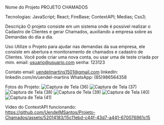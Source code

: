 Nome do Projeto
PROJETO CHAMADOS

Tecnologias:
JavaScript;
React;
FireBase;
ContextAPI;
Medias;
Css3;

Descrição
O projeto consiste em um sistema onde é possível realizar o Cadastro de Clientes e gerar Chamados, auxiliando a empresa sobre as Demandas do dia a dia.

Uso
Utilize o Projeto para ajudar nas demandas da sua empresa, ele consiste em abertura e monitoramento de chamados e cadastro de Clientes.
Você pode criar uma nova conta, ou usar uma de teste criada por mim.
email: usuario@usuario.com
senha: 123123

Contato
email: uendelmartins1501@gmail.com
linkedIn: linkedin.com/in/uendel-martins
WhatsApp: (85)986564358


Fotos do Projeto:
![Captura de Tela (36)](https://github.com/UendelMSantos/Projeto-Chamados/assets/52014183/6305cdd0-003f-4971-ae03-d60ee1f82f0b)
![Captura de Tela (37)](https://github.com/UendelMSantos/Projeto-Chamados/assets/52014183/d8da081c-5e3f-42f0-af21-5c4bc9d9d15b)
![Captura de Tela (38)](https://github.com/UendelMSantos/Projeto-Chamados/assets/52014183/8b06b4fd-f2f0-4a9d-9c4d-958d896dcdc3)
![Captura de Tela (39)](https://github.com/UendelMSantos/Projeto-Chamados/assets/52014183/9b23ffe0-dce8-4cef-8b19-ee1cbd88881b)
![Captura de Tela (40)](https://github.com/UendelMSantos/Projeto-Chamados/assets/52014183/27835153-e0c4-49b5-a9fc-8f6b13231018)
![Captura de Tela (41)](https://github.com/UendelMSantos/Projeto-Chamados/assets/52014183/b6317c89-c093-4c5c-a68d-411e572a6f60)

Video do ContextAPI funcionando:
https://github.com/UendelMSantos/Projeto-Chamados/assets/52014183/15c11ebd-c44f-43d7-a441-670076961c15


